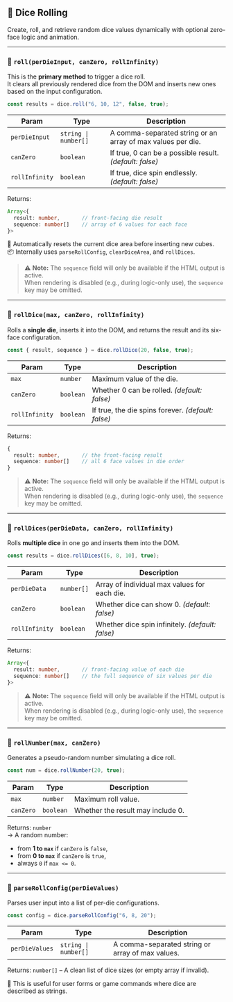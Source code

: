 ## 🎲 Dice Rolling

Create, roll, and retrieve random dice values dynamically with optional zero-face logic and animation.

---

### 🚀 `roll(perDieInput, canZero, rollInfinity)`

This is the **primary method** to trigger a dice roll.  
It clears all previously rendered dice from the DOM and inserts new ones based on the input configuration.

```js
const results = dice.roll("6, 10, 12", false, true);
```

| Param | Type | Description |
|--------|----------------------|----------------------------|
| `perDieInput` | `string \| number[]` | A comma-separated string or an array of max values per die. |
| `canZero` | `boolean` | If true, 0 can be a possible result. *(default: false)* |
| `rollInfinity` | `boolean` | If true, dice spin endlessly. *(default: false)* |

Returns:  
```ts
Array<{
  result: number,       // front-facing die result
  sequence: number[]    // array of 6 values for each face
}>
```

🧹 Automatically resets the current dice area before inserting new cubes.  
📦 Internally uses `parseRollConfig`, `clearDiceArea`, and `rollDices`.

> ⚠️ **Note:** The `sequence` field will only be available if the HTML output is active.  
> When rendering is disabled (e.g., during logic-only use), the `sequence` key may be omitted.

---

### 🎯 `rollDice(max, canZero, rollInfinity)`

Rolls a **single die**, inserts it into the DOM, and returns the result and its six-face configuration.

```js
const { result, sequence } = dice.rollDice(20, false, true);
```

| Param | Type | Description |
|-------|------|-------------|
| `max` | `number` | Maximum value of the die. |
| `canZero` | `boolean` | Whether 0 can be rolled. *(default: false)* |
| `rollInfinity` | `boolean` | If true, the die spins forever. *(default: false)* |

Returns:  
```ts
{
  result: number,       // the front-facing result
  sequence: number[]    // all 6 face values in die order
}
```

> ⚠️ **Note:** The `sequence` field will only be available if the HTML output is active.  
> When rendering is disabled (e.g., during logic-only use), the `sequence` key may be omitted.

---

### 🎲 `rollDices(perDieData, canZero, rollInfinity)`

Rolls **multiple dice** in one go and inserts them into the DOM.

```js
const results = dice.rollDices([6, 8, 10], true);
```

| Param | Type | Description |
|--------|--------|-------------|
| `perDieData` | `number[]` | Array of individual max values for each die. |
| `canZero` | `boolean` | Whether dice can show 0. *(default: false)* |
| `rollInfinity` | `boolean` | Whether dice spin infinitely. *(default: false)* |

Returns:  
```ts
Array<{
  result: number,       // front-facing value of each die
  sequence: number[]    // the full sequence of six values per die
}>
```

> ⚠️ **Note:** The `sequence` field will only be available if the HTML output is active.  
> When rendering is disabled (e.g., during logic-only use), the `sequence` key may be omitted.

---

### 🎲 `rollNumber(max, canZero)`

Generates a pseudo-random number simulating a dice roll.

```js
const num = dice.rollNumber(20, true);
```

| Param | Type | Description |
|--------|--------|-------------|
| `max` | `number` | Maximum roll value. |
| `canZero` | `boolean` | Whether the result may include 0. |

Returns: `number`  
→ A random number:
- from **1 to `max`** if `canZero` is `false`,
- from **0 to `max`** if `canZero` is `true`,
- always `0` if `max <= 0`.

---

### 🧩 `parseRollConfig(perDieValues)`

Parses user input into a list of per-die configurations.

```js
const config = dice.parseRollConfig("6, 8, 20");
```

| Param | Type | Description |
|--------|--------|-------------|
| `perDieValues` | `string \| number[]` | A comma-separated string or array of max values. |

Returns: `number[]` – A clean list of dice sizes (or empty array if invalid).

🧠 This is useful for user forms or game commands where dice are described as strings.